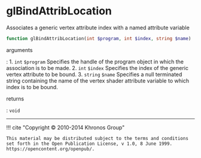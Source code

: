 # glBindAttribLocation
Associates a generic vertex attribute index with a named attribute variable

```php
function glBindAttribLocation(int $program, int $index, string $name) : void
```

arguments

:    1. `int` `$program` Specifies the handle of the program object in which the
    association is to be made.
    2. `int` `$index` Specifies the index of the generic vertex attribute to be
    bound.
    3. `string` `$name` Specifies a null terminated string containing the name of
    the vertex shader attribute variable to which index is to be bound.

returns

:    `void` 

---
     

!!! cite "Copyright © 2010-2014 Khronos Group"

    This material may be distributed subject to the terms and conditions set forth in the Open Publication License, v 1.0, 8 June 1999. https://opencontent.org/openpub/.
